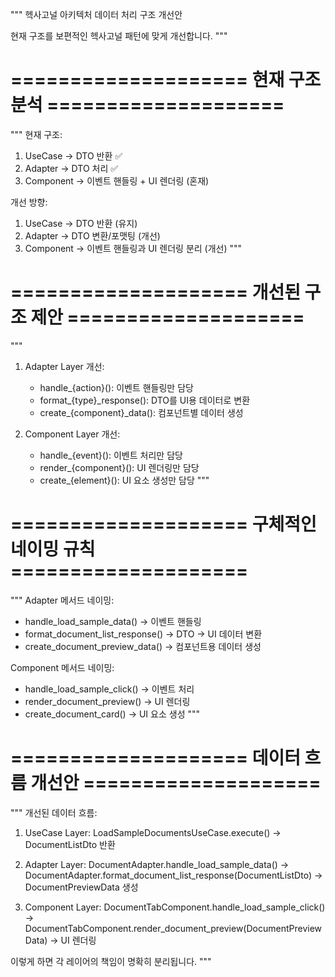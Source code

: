 """
헥사고널 아키텍처 데이터 처리 구조 개선안

현재 구조를 보편적인 헥사고널 패턴에 맞게 개선합니다.
"""

# ==================== 현재 구조 분석 ====================

"""
현재 구조:
1. UseCase → DTO 반환 ✅
2. Adapter → DTO 처리 ✅  
3. Component → 이벤트 핸들링 + UI 렌더링 (혼재)

개선 방향:
1. UseCase → DTO 반환 (유지)
2. Adapter → DTO 변환/포맷팅 (개선)
3. Component → 이벤트 핸들링과 UI 렌더링 분리 (개선)
"""

# ==================== 개선된 구조 제안 ====================

"""
1. Adapter Layer 개선:
   - handle_{action}(): 이벤트 핸들링만 담당
   - format_{type}_response(): DTO를 UI용 데이터로 변환
   - create_{component}_data(): 컴포넌트별 데이터 생성

2. Component Layer 개선:
   - handle_{event}(): 이벤트 처리만 담당
   - render_{component}(): UI 렌더링만 담당
   - create_{element}(): UI 요소 생성만 담당
"""

# ==================== 구체적인 네이밍 규칙 ====================

"""
Adapter 메서드 네이밍:
- handle_load_sample_data() → 이벤트 핸들링
- format_document_list_response() → DTO → UI 데이터 변환
- create_document_preview_data() → 컴포넌트용 데이터 생성

Component 메서드 네이밍:
- handle_load_sample_click() → 이벤트 처리
- render_document_preview() → UI 렌더링
- create_document_card() → UI 요소 생성
"""

# ==================== 데이터 흐름 개선안 ====================

"""
개선된 데이터 흐름:

1. UseCase Layer:
   LoadSampleDocumentsUseCase.execute() 
   → DocumentListDto 반환

2. Adapter Layer:
   DocumentAdapter.handle_load_sample_data()
   → DocumentAdapter.format_document_list_response(DocumentListDto)
   → DocumentPreviewData 생성

3. Component Layer:
   DocumentTabComponent.handle_load_sample_click()
   → DocumentTabComponent.render_document_preview(DocumentPreviewData)
   → UI 렌더링

이렇게 하면 각 레이어의 책임이 명확히 분리됩니다.
"""
